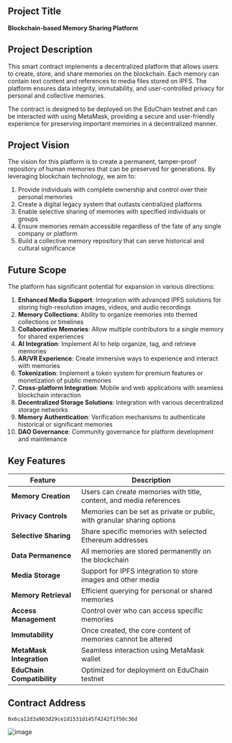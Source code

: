 ## Project Title
**Blockchain-based Memory Sharing Platform**

## Project Description
This smart contract implements a decentralized platform that allows users to create, store, and share memories on the blockchain. Each memory can contain text content and references to media files stored on IPFS. The platform ensures data integrity, immutability, and user-controlled privacy for personal and collective memories.

The contract is designed to be deployed on the EduChain testnet and can be interacted with using MetaMask, providing a secure and user-friendly experience for preserving important memories in a decentralized manner.

## Project Vision
The vision for this platform is to create a permanent, tamper-proof repository of human memories that can be preserved for generations. By leveraging blockchain technology, we aim to:

1. Provide individuals with complete ownership and control over their personal memories
2. Create a digital legacy system that outlasts centralized platforms
3. Enable selective sharing of memories with specified individuals or groups
4. Ensure memories remain accessible regardless of the fate of any single company or platform
5. Build a collective memory repository that can serve historical and cultural significance

## Future Scope
The platform has significant potential for expansion in various directions:

1. **Enhanced Media Support**: Integration with advanced IPFS solutions for storing high-resolution images, videos, and audio recordings
2. **Memory Collections**: Ability to organize memories into themed collections or timelines
3. **Collaborative Memories**: Allow multiple contributors to a single memory for shared experiences
4. **AI Integration**: Implement AI to help organize, tag, and retrieve memories
5. **AR/VR Experience**: Create immersive ways to experience and interact with memories
6. **Tokenization**: Implement a token system for premium features or monetization of public memories
7. **Cross-platform Integration**: Mobile and web applications with seamless blockchain interaction
8. **Decentralized Storage Solutions**: Integration with various decentralized storage networks
9. **Memory Authentication**: Verification mechanisms to authenticate historical or significant memories
10. **DAO Governance**: Community governance for platform development and maintenance

## Key Features

| Feature | Description |
|---------|-------------|
| **Memory Creation** | Users can create memories with title, content, and media references |
| **Privacy Controls** | Memories can be set as private or public, with granular sharing options |
| **Selective Sharing** | Share specific memories with selected Ethereum addresses |
| **Data Permanence** | All memories are stored permanently on the blockchain |
| **Media Storage** | Support for IPFS integration to store images and other media |
| **Memory Retrieval** | Efficient querying for personal or shared memories |
| **Access Management** | Control over who can access specific memories |
| **Immutability** | Once created, the core content of memories cannot be altered |
| **MetaMask Integration** | Seamless interaction using MetaMask wallet |
| **EduChain Compatibility** | Optimized for deployment on EduChain testnet | 


## Contract Address
``` 0x6ca12d3a903d29ce1d1531d145f4242f1f50c36d ```

![image](https://github.com/user-attachments/assets/bcc82ba9-7d5d-4c84-852c-2688943cc85a)
